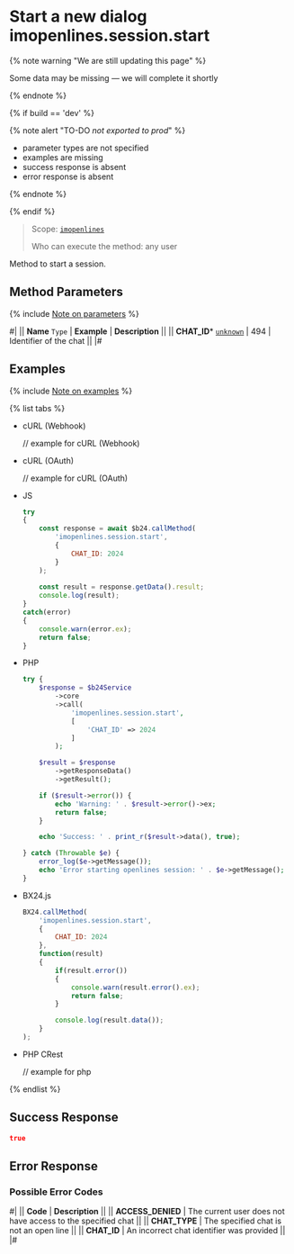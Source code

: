 # Start a new dialog imopenlines.session.start

{% note warning "We are still updating this page" %}

Some data may be missing — we will complete it shortly

{% endnote %}

{% if build == 'dev' %}

{% note alert "TO-DO _not exported to prod_" %}

- parameter types are not specified
- examples are missing
- success response is absent
- error response is absent

{% endnote %}

{% endif %}

> Scope: [`imopenlines`](../../../scopes/permissions.md)
>
> Who can execute the method: any user

Method to start a session.

## Method Parameters

{% include [Note on parameters](../../../../_includes/required.md) %}

#|
|| **Name**
`Type` | **Example** | **Description** ||
|| **CHAT_ID***
[`unknown`](../../../data-types.md) | 494 | Identifier of the chat ||
|#

## Examples

{% include [Note on examples](../../../../_includes/examples.md) %}

{% list tabs %}

- cURL (Webhook)

    // example for cURL (Webhook)

- cURL (OAuth)

    // example for cURL (OAuth)

- JS


    ```js
    try
    {
    	const response = await $b24.callMethod(
    		'imopenlines.session.start',
    		{
    			CHAT_ID: 2024
    		}
    	);
    	
    	const result = response.getData().result;
    	console.log(result);
    }
    catch(error)
    {
    	console.warn(error.ex);
    	return false;
    }
    ```

- PHP


    ```php
    try {
        $response = $b24Service
            ->core
            ->call(
                'imopenlines.session.start',
                [
                    'CHAT_ID' => 2024
                ]
            );
    
        $result = $response
            ->getResponseData()
            ->getResult();
    
        if ($result->error()) {
            echo 'Warning: ' . $result->error()->ex;
            return false;
        }
    
        echo 'Success: ' . print_r($result->data(), true);
    
    } catch (Throwable $e) {
        error_log($e->getMessage());
        echo 'Error starting openlines session: ' . $e->getMessage();
    }
    ```

- BX24.js

    ```js
    BX24.callMethod(
        'imopenlines.session.start',
        {
            CHAT_ID: 2024
        },
        function(result)
        {
            if(result.error())
            {
                console.warn(result.error().ex);
                return false;
            }

            console.log(result.data());
        }
    );
    ```

- PHP CRest

    // example for php

{% endlist %}

## Success Response

```json
true
```

## Error Response

### Possible Error Codes

#|
|| **Code** | **Description** ||
|| **ACCESS_DENIED** | The current user does not have access to the specified chat ||
|| **CHAT_TYPE** | The specified chat is not an open line ||
|| **CHAT_ID** | An incorrect chat identifier was provided ||
|#